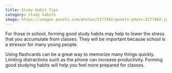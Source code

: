 ```yaml
---
title: Study Habit Tips
category: study habits
image: https://images.pexels.com/photos/2177482/pexels-photo-2177482.jpeg?auto=compress&cs=tinysrgb&w=1260&h=750&dpr=2
---
```

For those in school, forming good study habits may help to lower the stress that you accumulate from classes. They will be important because school is a stressor for many young people.

Using flashcards  can be a great way to memorize many things quickly. Limiting distractions such as the phone can increase productivity. Forming good studying habits will help you feel more prepared for classes.
